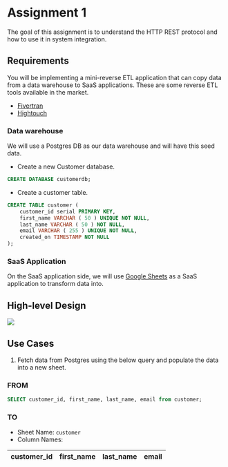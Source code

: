 # Assignment 1

The goal of this assignment is to understand the HTTP REST protocol and how to use it in system integration.

## Requirements

You will be implementing a mini-reverse ETL application that can copy data from a data warehouse to SaaS applications. These are some reverse ETL tools available in the market.
* [Fivertran](https://www.fivetran.com/)
* [Hightouch](https://hightouch.com/)

### Data warehouse

We will use a Postgres DB as our data warehouse and will have this seed data.

* Create a new Customer database.

```sql
CREATE DATABASE customerdb;
```

* Create a customer table.
```sql
CREATE TABLE customer (
	customer_id serial PRIMARY KEY,
	first_name VARCHAR ( 50 ) UNIQUE NOT NULL,
	last_name VARCHAR ( 50 ) NOT NULL,
	email VARCHAR ( 255 ) UNIQUE NOT NULL,
	created_on TIMESTAMP NOT NULL
);
```

### SaaS Application

On the SaaS application side, we will use [Google Sheets](https://developers.google.com/sheets/api/quickstart/python) as a SaaS application to transform data into.

## High-level Design

![](https://docs.google.com/drawings/d/e/2PACX-1vQTc_ZR7v72D6w7QgpX5wagxGeuram1C1doerXvnZkDQQJFsINQbIkd-L6tDbupe5icKPAXi5j44Df5/pub?w=960&h=720)

## Use Cases
1. Fetch data from Postgres using the below query and populate the data into a new sheet.

### FROM
```sql
SELECT customer_id, first_name, last_name, email from customer;
```
### TO
* Sheet Name: `customer`
* Column Names: 

| customer_id | first_name | last_name | email |
| ----------- | ---------- | ----------| ----- | 
 

